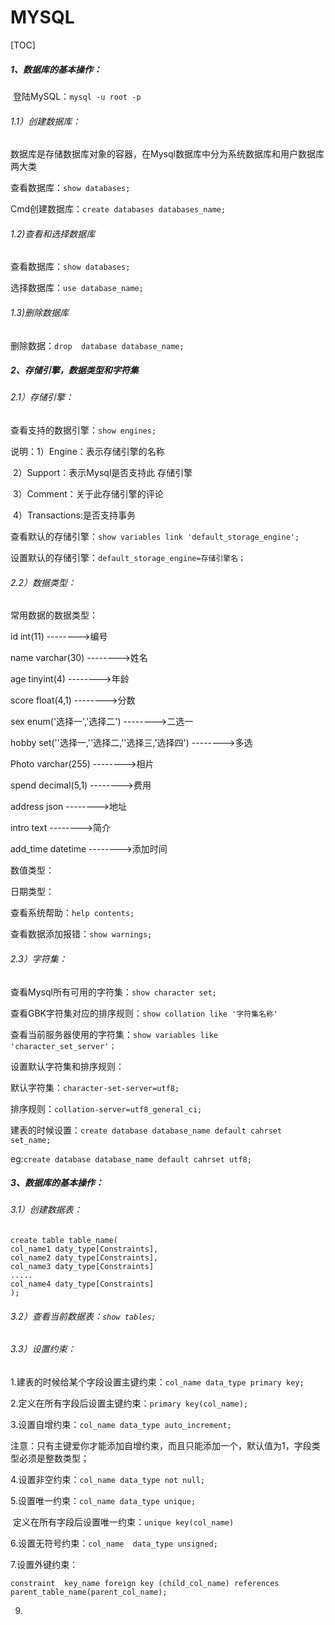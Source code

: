 # 											MYSQL

[TOC]



##### 1、数据库的基本操作：

​		登陆MySQL：`mysql -u root -p`

###### 		1.1）创建数据库：

数据库是存储数据库对象的容器，在Mysql数据库中分为系统数据库和用户数据库两大类

查看数据库：`show databases;`

Cmd创建数据库：`create databases databases_name;`

###### 		1.2)查看和选择数据库

查看数据库：`show databases;`

选择数据库：`use database_name;`

###### 		1.3)删除数据库

删除数据：`drop  database database_name;`

##### 2、存储引擎，数据类型和字符集

###### 		2.1）存储引擎：

查看支持的数据引擎：`show engines;`

说明：1）Engine：表示存储引擎的名称

​			 2）Support：表示Mysql是否支持此 存储引擎

​			 3）Comment：关于此存储引擎的评论

​		      4）Transactions:是否支持事务

查看默认的存储引擎：`show variables link 'default_storage_engine';`

设置默认的存储引擎：`default_storage_engine=存储引擎名；`

###### 		2.2）数据类型：

常用数据的数据类型：

id int(11)  -------->编号

name varchar(30)  -------->姓名

age tinyint(4)  -------->年龄

score float(4,1)  -------->分数

sex enum('选择一','选择二') -------->二选一

hobby set(''选择一,''选择二,''选择三,'选择四') -------->多选

Photo varchar(255) -------->相片

spend decimal(5,1) -------->费用

address json -------->地址

intro text -------->简介

add_time datetime  -------->添加时间

数值类型：

日期类型：

查看系统帮助：`help contents;`

查看数据添加报错：`show warnings;`

###### 		2.3）字符集：

查看Mysql所有可用的字符集：`show character set;`

查看GBK字符集对应的排序规则：`show collation like '字符集名称'`

查看当前服务器使用的字符集：`show variables like 'character_set_server'；`

设置默认字符集和排序规则：

默认字符集：`character-set-server=utf8;`

排序规则：`collation-server=utf8_general_ci;`

建表的时候设置：`create database database_name default cahrset set_name;`

eg:`create database database_name default cahrset utf8;`

##### 3、数据库的基本操作：

###### 			3.1）创建数据表：

```
create table table_name(
col_name1 daty_type[Constraints],
col_name2 daty_type[Constraints],
col_name3 daty_type[Constraints]
.....
col_name4 daty_type[Constraints]
);
```

###### 			3.2）查看当前数据表：`show tables;`

###### 			3.3）设置约束：

1.建表的时候给某个字段设置主键约束：`col_name data_type primary key;`

2.定义在所有字段后设置主键约束：`primary key(col_name);`

3.设置自增约束：`col_name data_type auto_increment;`

注意：只有主键爱你才能添加自增约束，而且只能添加一个，默认值为1，字段类型必须是整数类型；

4.设置非空约束：`col_name data_type not null;`

5.设置唯一约束：`col_name data_type unique;`

​	定义在所有字段后设置唯一约束：`unique key(col_name)`

6.设置无符号约束：`col_name  data_type unsigned;`

7.设置外键约束：

```
constraint  key_name foreign key (child_col_name) references        parent_table_name(parent_col_name);

```

9.




